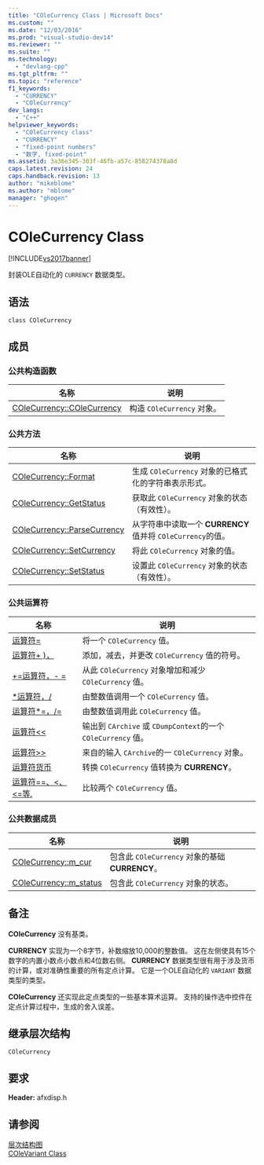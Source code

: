 ```yaml
---
title: "COleCurrency Class | Microsoft Docs"
ms.custom: ""
ms.date: "12/03/2016"
ms.prod: "visual-studio-dev14"
ms.reviewer: ""
ms.suite: ""
ms.technology: 
  - "devlang-cpp"
ms.tgt_pltfrm: ""
ms.topic: "reference"
f1_keywords: 
  - "CURRENCY"
  - "COleCurrency"
dev_langs: 
  - "C++"
helpviewer_keywords: 
  - "COleCurrency class"
  - "CURRENCY"
  - "fixed-point numbers"
  - "数字, fixed-point"
ms.assetid: 3a36e345-303f-46fb-a57c-858274378a8d
caps.latest.revision: 24
caps.handback.revision: 13
author: "mikeblome"
ms.author: "mblome"
manager: "ghogen"
---
```

# COleCurrency Class
[!INCLUDE[vs2017banner](../../assembler/inline/includes/vs2017banner.md)]

封装OLE自动化的 `CURRENCY` 数据类型。  
  
## 语法  
  
```  
class COleCurrency  
```  
  
## 成员  
  
### 公共构造函数  
  
|名称|说明|  
|--------|--------|  
|[COleCurrency::COleCurrency](../Topic/COleCurrency::COleCurrency.md)|构造 `COleCurrency` 对象。|  
  
### 公共方法  
  
|名称|说明|  
|--------|--------|  
|[COleCurrency::Format](../Topic/COleCurrency::Format.md)|生成 `COleCurrency` 对象的已格式化的字符串表示形式。|  
|[COleCurrency::GetStatus](../Topic/COleCurrency::GetStatus.md)|获取此 `COleCurrency` 对象的状态（有效性）。|  
|[COleCurrency::ParseCurrency](../Topic/COleCurrency::ParseCurrency.md)|从字符串中读取一个 **CURRENCY** 值并将 `COleCurrency`的值。|  
|[COleCurrency::SetCurrency](../Topic/COleCurrency::SetCurrency.md)|将此 `COleCurrency` 对象的值。|  
|[COleCurrency::SetStatus](../Topic/COleCurrency::SetStatus.md)|设置此 `COleCurrency` 对象的状态（有效性）。|  
  
### 公共运算符  
  
|名称|说明|  
|--------|--------|  
|[运算符\=](../Topic/COleCurrency::operator%20=.md)|将一个 `COleCurrency` 值。|  
|[运算符\+ \)，](../Topic/COleCurrency::operator%20+,%20-.md)|添加，减去，并更改 `COleCurrency` 值的符号。|  
|[\+\=运算符，\- \=](../Topic/COleCurrency::operator%20+=,%20-=.md)|从此 `COleCurrency` 对象增加和减少 `COleCurrency` 值。|  
|[\*运算符，\/](../Topic/COleCurrency::operator%20*,%20-.md)|由整数值调用一个 `COleCurrency` 值。|  
|[运算符\*\=，\/\=](../Topic/COleCurrency::operator%20*=,%20-=.md)|由整数值调用此 `COleCurrency` 值。|  
|[运算符\<\<](../Topic/COleCurrency::operator%20%3C%3C,%20%3E%3E.md)|输出到 `CArchive` 或 `CDumpContext`的一个 `COleCurrency` 值。|  
|[运算符\>\>](../Topic/COleCurrency::operator%20%3C%3C,%20%3E%3E.md)|来自的输入 `CArchive`的一 `COleCurrency` 对象。|  
|[运算符货币](../Topic/COleCurrency::operator%20CURRENCY.md)|转换 `COleCurrency` 值转换为 **CURRENCY**。|  
|[运算符\=\=、\<、\<\=等.](../Topic/COleCurrency%20Relational%20Operators.md)|比较两个 `COleCurrency` 值。|  
  
### 公共数据成员  
  
|名称|说明|  
|--------|--------|  
|[COleCurrency::m\_cur](../Topic/COleCurrency::m_cur.md)|包含此 `COleCurrency` 对象的基础 **CURRENCY**。|  
|[COleCurrency::m\_status](../Topic/COleCurrency::m_status.md)|包含此 `COleCurrency` 对象的状态。|  
  
## 备注  
 **COleCurrency** 没有基类。  
  
 **CURRENCY** 实现为一个8字节，补数缩放10,000的整数值。  这在左侧使具有15个数字的内置小数点小数点和4位数右侧。  **CURRENCY** 数据类型很有用于涉及货币的计算，或对准确性重要的所有定点计算。  它是一个OLE自动化的 `VARIANT` 数据类型的类型。  
  
 **COleCurrency** 还实现此定点类型的一些基本算术运算。  支持的操作选中控件在定点计算过程中，生成的舍入误差。  
  
## 继承层次结构  
 `COleCurrency`  
  
## 要求  
 **Header:** afxdisp.h  
  
## 请参阅  
 [层次结构图](../../mfc/hierarchy-chart.md)   
 [COleVariant Class](../../mfc/reference/colevariant-class.md)